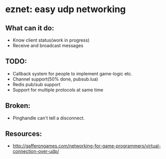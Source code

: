 # eznet: easy udp networking


What can it do:
---------------
* Know client status(work in progress)
* Receive and broadcast messages

TODO:
------
* Callback system for people to implement game-logic etc.
* Channel support(50% done, pubsub.lua)
* Redis pub/sub support
* Support for multiple protocols at same time

Broken:
-------
* Pinghandle can't tell a disconnect.

Resources:
----------
* http://gafferongames.com/networking-for-game-programmers/virtual-connection-over-udp/

